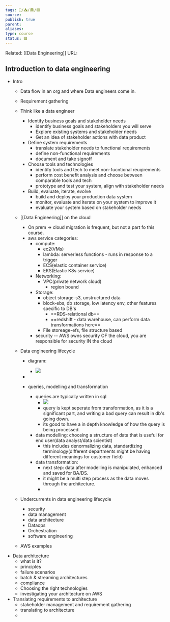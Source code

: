 ```yaml
---
tags: 🧠️/📥️/🏛️/🟥️
source: 
publish: true
parent: 
aliases: 
type: course
status: 🟥
---
```


Related: [[Data Engineering]]
URL: 

## Introduction to data engineering
* Intro
	* Data flow in an org and where Data engineers come in. 
	* Requirement gathering 
	* Think like a data engineer
		* Identify business goals and stakeholder needs
			* identify business goals and stakeholders you will serve
			* Explore existing systems and stakeholder needs
			* Get an idea of stakeholder actions with data product
		* Define system requirements
			* translate stakeholder needs to functional requirements
			* define non-functional requirements
			* document and take signoff
		* Choose tools and technologies
			* identify tools and tech to meet non-fucntional reuqirements
			* perform cost benefit analysis and choose between comparable tools and tech
			* prototype and test your system, align with stakeholder needs
		* Build, evaluate, iterate, evolve
			* build and deploy your production data system
			* monitor, evaluate and iterate on your system to improve it
			* evaluate your system based on stakeholder needs
	* [[Data Engineering]] on the cloud
		* On prem -> cloud migration is frequent, but not a part fo this course. 
		* aws service categories: 
			* compute: 
				* ec2(VMs)
				* lambda: serverless functions - runs in response to a trigger
				* ECS(elastic container service)
				* EKS(Elastic K8s service)
			* Networking: 
				* VPC(private network cloud)
					* region bound
			* Storage: 
				* object storage-s3, unstructured data
				* block-ebs, db storage, low latency env, other features specific to DB's
					* ==RDS-relational db==
					* ==redshift - data warehouse, can perform data transformations here==
				* File storeage-efs, file structure based
			* security -- AWS owns security OF the cloud, you are responsible for security IN the cloud
	* Data engineering lifecycle
		* diagram: 
			* ![](https://i.imgur.com/M2mWm7y.png)
		* 

		* queries, modelling and transformation
			* queries are typically written in sql
				* ![](https://i.imgur.com/ljarRhZ.png)
				* query is kept seperate from transformation, as it is a significant part, and writing a bad query can result in db's going down. 
				* its good to have a in depth knowledge of how the query is being processed.
			* data modelling: choosing a structure of data that is useful for end user(data analyst/data scientist)
				* this includes denormalizing data, standardizing terminology(different departments might be having different meanings for customer field)
			* data transformation: 
				* next step: data after modelling is manipulated, enhanced and saved for BA/DS. 
				* it might be a multi step process as the data moves through the architecture.
				* 

	* Undercurrents in data engineering lifecycle
		* security
		* data management
		* data architecture
		* Dataops
		* Orchestration
		* software engineering
	* AWS examples
* Data architecture
	* what is it?
	* principles
	* failure scenarios
	* batch & streaming architectures
	* compliance 
	* Choosing the right technologies
	* investigating your architecture on AWS
* Translating requirements to architecture
	* stakeholder management and requirement gathering
	* translating to architecture
	* 